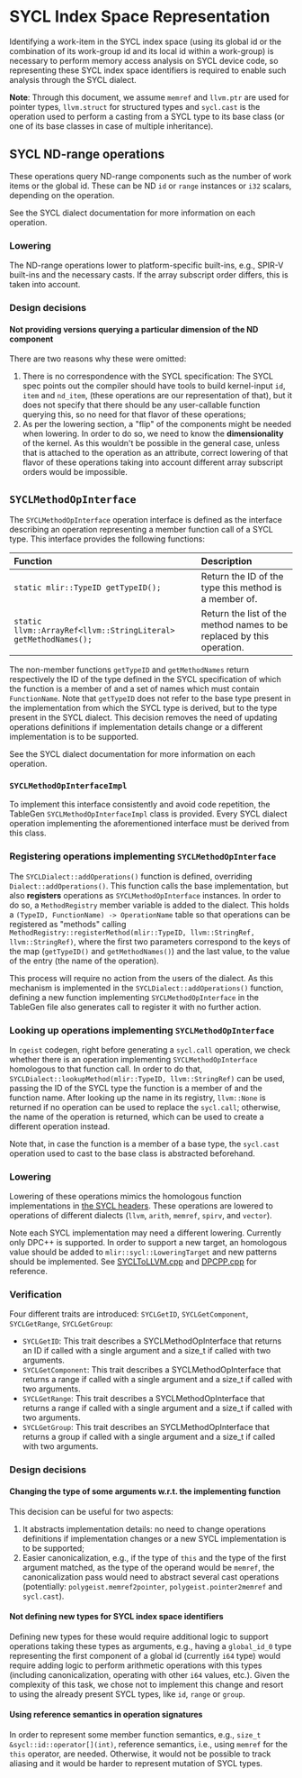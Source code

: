 # SYCL Index Space Representation

Identifying a work-item in the SYCL index space (using its global id or the
combination of its work-group id and its local id within a work-group) is
necessary to perform memory access analysis on SYCL device code, so representing
these SYCL index space identifiers is required to enable such analysis through
the SYCL dialect.

**Note**: Through this document, we assume `memref` and `llvm.ptr` are used for
pointer types, `llvm.struct` for structured types and `sycl.cast` is the
operation used to perform a casting from a SYCL type to its base class (or one
of its base classes in case of multiple inheritance).

## SYCL ND-range operations

These operations query ND-range components such as the number of work items or
the global id. These can be ND `id` or `range` instances or `i32` scalars,
depending on the operation.

See the SYCL dialect documentation for more information on each operation.

### Lowering

The ND-range operations lower to platform-specific built-ins, e.g., SPIR-V
built-ins and the necessary casts. If the array subscript order differs, this is
taken into account.

### Design decisions

#### Not providing versions querying a particular dimension of the ND component

There are two reasons why these were omitted:

1. There is no correspondence with the SYCL specification: The SYCL spec points
   out the compiler should have tools to build kernel-input `id`, `item` and
   `nd_item`, (these operations are our representation of that), but it does not
   specify that there should be any user-callable function querying this, so no
   need for that flavor of these operations;
2. As per the lowering section, a "flip" of the components might be needed when
   lowering. In order to do so, we need to know the **dimensionality** of the
   kernel. As this wouldn't be possible in the general case, unless that is
   attached to the operation as an attribute, correct lowering of that flavor of
   these operations taking into account different array subscript orders would
   be impossible.

## `SYCLMethodOpInterface`

The `SYCLMethodOpInterface` operation interface is defined as the interface
describing an operation representing a member function call of a SYCL type. This
interface provides the following functions:

| Function                                                       | Description                                                           |
|:---------------------------------------------------------------|:----------------------------------------------------------------------|
| `static mlir::TypeID getTypeID();`                             | Return the ID of the type this method is a member of.                 |
| `static llvm::ArrayRef<llvm::StringLiteral> getMethodNames();` | Return the list of the method names to be replaced by this operation. |

The non-member functions `getTypeID` and `getMethodNames` return respectively
the ID of the type defined in the SYCL specification of which the function is a
member of and a set of names which must contain `FunctionName`. Note that
`getTypeID` does not refer to the base type present in the implementation from
which the SYCL type is derived, but to the type present in the SYCL
dialect. This decision removes the need of updating operations definitions if
implementation details change or a different implementation is to be supported.

See the SYCL dialect documentation for more information on each operation.

### `SYCLMethodOpInterfaceImpl`

To implement this interface consistently and avoid code repetition, the TableGen
`SYCLMethodOpInterfaceImpl` class is provided. Every SYCL dialect operation
implementing the aforementioned interface must be derived from this class.

### Registering operations implementing `SYCLMethodOpInterface`

The `SYCLDialect::addOperations()` function is defined, overriding
`Dialect::addOperations()`. This function calls the base implementation, but
also **registers** operations as `SYCLMethodOpInterface` instances. In order to
do so, a `MethodRegistry` member variable is added to the dialect. This holds a
`(TypeID, FunctionName) -> OperationName` table so that operations can be
registered as "methods" calling `MethodRegistry::registerMethod(mlir::TypeID,
llvm::StringRef, llvm::StringRef)`, where the first two parameters correspond to
the keys of the map (`getTypeID()` and `getMethodNames()`) and the last value,
to the value of the entry (the name of the operation).

This process will require no action from the users of the dialect. As this
mechanism is implemented in the `SYCLDialect::addOperations()` function,
defining a new function implementing `SYCLMethodOpInterface` in the TableGen
file also generates call to register it with no further action.

### Looking up operations implementing `SYCLMethodOpInterface`

In `cgeist` codegen, right before generating a `sycl.call` operation, we check
whether there is an operation implementing `SYCLMethodOpInterface` homologous to
that function call. In order to do that,
`SYCLDialect::lookupMethod(mlir::TypeID, llvm::StringRef)` can be used, passing
the ID of the SYCL type the function is a member of and the function name. After
looking up the name in its registry, `llvm::None` is returned if no operation
can be used to replace the `sycl.call`; otherwise, the name of the operation is
returned, which can be used to create a different operation instead.

Note that, in case the function is a member of a base type, the `sycl.cast`
operation used to cast to the base class is abstracted beforehand.

### Lowering

Lowering of these operations mimics the homologous function implementations in
[the SYCL headers](../../../sycl/include). These operations are lowered to
operations of different dialects (`llvm`, `arith`, `memref`, `spirv`, and
`vector`).

Note each SYCL implementation may need a different lowering. Currently only
DPC++ is supported. In order to support a new target, an homologous value should
be added to `mlir::sycl::LoweringTarget` and new patterns should be
implemented. See
[SYCLToLLVM.cpp](../../lib/Conversion/SYCLToLLVM/SYCLToLLVM.cpp) and
[DPCPP.cpp](../../lib/Conversion/SYCLToLLVM/DPCPP.cpp) for reference.

### Verification

Four different traits are introduced: `SYCLGetID`, `SYCLGetComponent`,
`SYCLGetRange`, `SYCLGetGroup`:

- `SYCLGetID`: This trait describes a SYCLMethodOpInterface that returns an ID
  if called with a single argument and a size_t if called with two arguments.
- `SYCLGetComponent`: This trait describes a SYCLMethodOpInterface that returns
  a range if called with a single argument and a size_t if called with two
  arguments.
- `SYCLGetRange`: This trait describes a SYCLMethodOpInterface that returns a
  range if called with a single argument and a size_t if called with two
  arguments.
- `SYCLGetGroup`: This trait describes an SYCLMethodOpInterface that returns a
  group if called with a single argument and a size_t if called with two
  arguments.

### Design decisions

#### Changing the type of some arguments w.r.t. the implementing function

This decision can be useful for two aspects:

1. It abstracts implementation details: no need to change operations definitions
   if implementation changes or a new SYCL implementation is to be supported;
2. Easier canonicalization, e.g., if the type of `this` and the type of the
   first argument matched, as the type of the operand would be `memref`, the
   canonicalization pass would need to abstract several cast operations
   (potentially: `polygeist.memref2pointer`, `polygeist.pointer2memref` and
   `sycl.cast`).

#### Not defining new types for SYCL index space identifiers

Defining new types for these would require additional logic to support
operations taking these types as arguments, e.g., having a `global_id_0` type
representing the first component of a global id (currently `i64` type) would
require adding logic to perform arithmetic operations with this types (including
canonicalization, operating with other `i64` values, etc.). Given the complexity
of this task, we chose not to implement this change and resort to using the
already present SYCL types, like `id`, `range` or `group`.

#### Using reference semantics in operation signatures

In order to represent some member function semantics, e.g., `size_t
&sycl::id::operator[](int)`, reference semantics, i.e., using `memref` for the
`this` operator, are needed. Otherwise, it would not be possible to track
aliasing and it would be harder to represent mutation of SYCL types.
